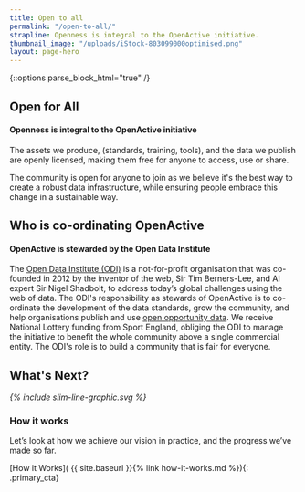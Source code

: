 ```yaml
---
title: Open to all
permalink: "/open-to-all/"
strapline: Openness is integral to the OpenActive initiative.
thumbnail_image: "/uploads/iStock-803099000optimised.png"
layout: page-hero
---
```


{::options parse_block_html="true" /}

<!--  ---------------->
<!-- TEXT AREA-->
<!--  ---------------->
<article class="title-row">
<h2 class="sub-heading-two">Open for All</h2>
<div class="one">

#### Openness is integral to the OpenActive initiative

The assets we produce, (standards, training, tools), and the data we publish are openly licensed, making them free for anyone to access, use or share.

The community is open for anyone to join as we believe it's the best way to create a robust data infrastructure, while ensuring people embrace this change in a sustainable way.

</div>
</article>

<!--  ---------------->
<!-- TEXT AREA-->
<!--  ---------------->
<article class="title-row">
<h2 class="sub-heading-two">Who is co-ordinating OpenActive</h2>
<div class="one">

#### OpenActive is stewarded by the Open Data Institute

The [Open Data Institute (ODI)](http://theodi.org) is a not-for-profit organisation that was co-founded in 2012 by the inventor of the web, Sir Tim Berners-Lee, and AI expert Sir Nigel Shadbolt, to address today’s global challenges using the web of data.
The ODI's responsibility as stewards of  OpenActive is to co-ordinate the development of the data standards, grow the community, and help organisations publish and use [open opportunity data](https://beta.openactive.io/how-it-works/). We receive National Lottery funding from Sport England, obliging the ODI to manage the initiative to benefit the whole community above a single commercial entity.
The ODI's role is to build a community that is fair for everyone.

</div>
</article>

<!--  ---------------->
<!-- HOW IT WORKS CALL TO ACTION -->
<!--  ---------------->
<article markdown="0" class="call_to_action--full-width">
<h2 class="sub-heading-two">What's Next?</h2>
<i class="line-graphic">{% include slim-line-graphic.svg %}</i>
<div markdown="1" class="one">

### How it works

Let’s look at how we achieve our vision in practice, and the progress we’ve made so far.

\[How it Works\]( {{ site.baseurl }}{% link how-it-works.md %}){: .primary_cta}

</div>
<figure>
<div class="mask"></div>
<div class="image" style="background: url({{ site.baseurl }}/resources/images/sideplank.jpg)center center / cover no-repeat;"></div>
</figure>
</article>